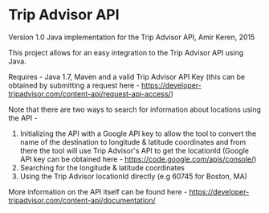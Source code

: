 # Trip Advisor API
Version 1.0
Java implementation for the Trip Advisor API, Amir Keren, 2015

This project allows for an easy integration to the Trip Advisor API using Java.

Requires - Java 1.7, Maven and a valid Trip Advisor API Key
(this can be obtained by submitting a request here - https://developer-tripadvisor.com/content-api/request-api-access/)

Note that there are two ways to search for information about locations using the API -

1. Initializing the API with a Google API key to allow the tool to convert the name of the destination to longitude & latitude coordinates and from there the tool will use Trip Advisor's API to get the locationId
(Google API key can be obtained here - https://code.google.com/apis/console/)
2. Searching for the longitude & latitude coordinates
3. Using the Trip Advisor locationId directly (e.g 60745 for Boston, MA)

More information on the API itself can be found here - https://developer-tripadvisor.com/content-api/documentation/
